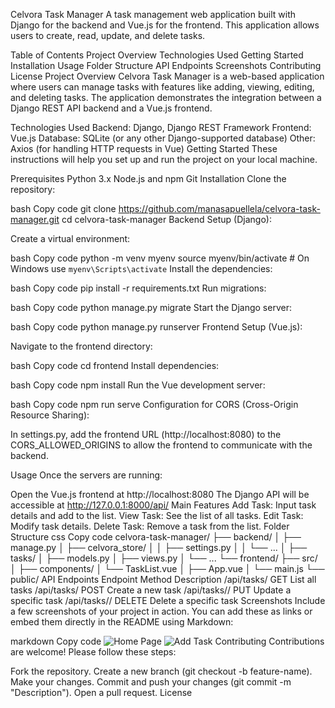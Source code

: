 Celvora Task Manager
A task management web application built with Django for the backend and Vue.js for the frontend. This application allows users to create, read, update, and delete tasks.

Table of Contents
Project Overview
Technologies Used
Getting Started
Installation
Usage
Folder Structure
API Endpoints
Screenshots
Contributing
License
Project Overview
Celvora Task Manager is a web-based application where users can manage tasks with features like adding, viewing, editing, and deleting tasks. The application demonstrates the integration between a Django REST API backend and a Vue.js frontend.

Technologies Used
Backend: Django, Django REST Framework
Frontend: Vue.js
Database: SQLite (or any other Django-supported database)
Other: Axios (for handling HTTP requests in Vue)
Getting Started
These instructions will help you set up and run the project on your local machine.

Prerequisites
Python 3.x
Node.js and npm
Git
Installation
Clone the repository:

bash
Copy code
git clone https://github.com/manasapuellela/celvora-task-manager.git
cd celvora-task-manager
Backend Setup (Django):

Create a virtual environment:

bash
Copy code
python -m venv myenv
source myenv/bin/activate  # On Windows use `myenv\Scripts\activate`
Install the dependencies:

bash
Copy code
pip install -r requirements.txt
Run migrations:

bash
Copy code
python manage.py migrate
Start the Django server:

bash
Copy code
python manage.py runserver
Frontend Setup (Vue.js):

Navigate to the frontend directory:

bash
Copy code
cd frontend
Install dependencies:

bash
Copy code
npm install
Run the Vue development server:

bash
Copy code
npm run serve
Configuration for CORS (Cross-Origin Resource Sharing):

In settings.py, add the frontend URL (http://localhost:8080) to the CORS_ALLOWED_ORIGINS to allow the frontend to communicate with the backend.

Usage
Once the servers are running:

Open the Vue.js frontend at http://localhost:8080
The Django API will be accessible at http://127.0.0.1:8000/api/
Main Features
Add Task: Input task details and add to the list.
View Task: See the list of all tasks.
Edit Task: Modify task details.
Delete Task: Remove a task from the list.
Folder Structure
css
Copy code
celvora-task-manager/
├── backend/
│   ├── manage.py
│   ├── celvora_store/
│   │   ├── settings.py
│   │   └── ...
│   ├── tasks/
│       ├── models.py
│       ├── views.py
│       └── ...
└── frontend/
    ├── src/
    │   ├── components/
    │       └── TaskList.vue
    │   ├── App.vue
    │   └── main.js
    └── public/
API Endpoints
Endpoint	Method	Description
/api/tasks/	GET	List all tasks
/api/tasks/	POST	Create a new task
/api/tasks/<id>/	PUT	Update a specific task
/api/tasks/<id>/	DELETE	Delete a specific task
Screenshots
Include a few screenshots of your project in action. You can add these as links or embed them directly in the README using Markdown:

markdown
Copy code
![Home Page](screenshots/home.png)
![Add Task](screenshots/add-task.png)
Contributing
Contributions are welcome! Please follow these steps:

Fork the repository.
Create a new branch (git checkout -b feature-name).
Make your changes.
Commit and push your changes (git commit -m "Description").
Open a pull request.
License
